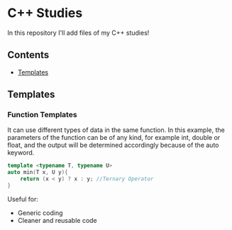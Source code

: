 # C++ Studies
In this repository I'll add files of my C++ studies!

## Contents
- [Templates](#templates)

## Templates
### Function Templates
It can use different types of data in the same function. In this example, the parameters of the function can be of any kind, for example int, double or float, and the output will be determined accordingly because of the auto keyword.
```cpp
template <typename T, typename U>
auto min(T x, U y){
	return (x < y) ? x : y; //Ternary Operator
}
```
Useful for:
- Generic coding
- Cleaner and reusable code
